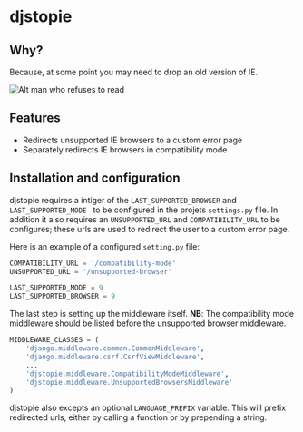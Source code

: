 # djstopie

## Why?

Because, at some point you may need to drop an old version of IE.

![Alt man who refuses to read](http://i.minus.com/i2EAQUnIGLyXD.gif)

## Features

* Redirects unsupported IE browsers to a custom error page
* Separately redirects IE browsers in compatibility mode

## Installation and configuration

djstopie requires a intiger of the `LAST_SUPPORTED_BROWSER` and `LAST_SUPPORTED_MODE `
to be configured in the projets `settings.py` file. In addition it also requires
an `UNSUPPORTED_URL` and `COMPATIBILITY_URL` to be configures; these urls are
used to redirect the user to a custom error page.

Here is an example of a configured `setting.py` file:

```python
COMPATIBILITY_URL = '/compatibility-mode'
UNSUPPORTED_URL = '/unsupported-browser'

LAST_SUPPORTED_MODE = 9
LAST_SUPPORTED_BROWSER = 9

```

The last step is setting up the middleware itself. **NB**: The compatibility mode
middleware should be listed before the unsupported browser middleware.

```python
MIDDLEWARE_CLASSES = (
    'django.middleware.common.CommonMiddleware',
    'django.middleware.csrf.CsrfViewMiddleware',
    ...
    'djstopie.middleware.CompatibilityModeMiddleware',
    'djstopie.middleware.UnsupportedBrowsersMiddleware'
)
```

djstopie also excepts an optional `LANGUAGE_PREFIX` variable. This will prefix
redirected urls, either by calling a function or by prepending a string.

